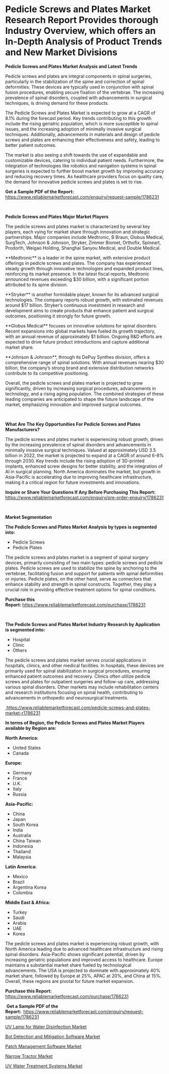<p><h1>Pedicle Screws and Plates Market Research Report Provides thorough Industry Overview, which offers an In-Depth Analysis of Product Trends and New Market Divisions</h1></p><p><strong>Pedicle Screws and Plates Market Analysis and Latest Trends</strong></p>
<p><p>Pedicle screws and plates are integral components in spinal surgeries, particularly in the stabilization of the spine and correction of spinal deformities. These devices are typically used in conjunction with spinal fusion procedures, enabling secure fixation of the vertebrae. The increasing prevalence of spinal disorders, coupled with advancements in surgical techniques, is driving demand for these products.</p><p>The Pedicle Screws and Plates Market is expected to grow at a CAGR of 8.1% during the forecast period. Key trends contributing to this growth include the rising geriatric population, which is more susceptible to spinal issues, and the increasing adoption of minimally invasive surgical techniques. Additionally, advancements in materials and design of pedicle screws and plates are enhancing their effectiveness and safety, leading to better patient outcomes.</p><p>The market is also seeing a shift towards the use of expandable and customizable devices, catering to individual patient needs. Furthermore, the integration of technologies like robotics and navigation systems in spinal surgeries is expected to further boost market growth by improving accuracy and reducing recovery times. As healthcare providers focus on quality care, the demand for innovative pedicle screws and plates is set to rise.</p></p>
<p><strong>Get a Sample PDF of the Report:&nbsp;</strong> <a href="https://www.reliablemarketforecast.com/enquiry/request-sample/1786231?utm_campaign=1167&utm_medium=2&utm_source=Github&utm_content=ia&utm_term=18112024&utm_id=pedicle-screws-and-plates">https://www.reliablemarketforecast.com/enquiry/request-sample/1786231</a></p>
<p>&nbsp;</p>
<p><strong>Pedicle Screws and Plates Major Market Players</strong></p>
<p><p>The pedicle screws and plates market is characterized by several key players, each vying for market share through innovation and strategic partnerships. Major companies include Medtronic, B Braun, Globus Medical, SurgTech, Johnson & Johnson, Stryker, Zimmer Biomet, Orthofix, Spineart, Prodorth, Weigao Holding, Shanghai Sanyou Medical, and Double Medical.</p><p>**Medtronic** is a leader in the spine market, with extensive product offerings in pedicle screws and plates. The company has experienced steady growth through innovative technologies and expanded product lines, reinforcing its market presence. In the latest fiscal reports, Medtronic announced revenues exceeding $30 billion, with a significant portion attributed to its spine division.</p><p>**Stryker** is another formidable player, known for its advanced surgical technologies. The company reports robust growth, with estimated revenues around $17 billion. Stryker’s continuous investment in research and development aims to create products that enhance patient and surgical outcomes, positioning it strongly for future growth.</p><p>**Globus Medical** focuses on innovative solutions for spinal disorders. Recent expansions into global markets have fueled its growth trajectory, with an annual revenue of approximately $1 billion. Ongoing R&D efforts are expected to drive future product introductions and capture additional market share.</p><p>**Johnson & Johnson**, through its DePuy Synthes division, offers a comprehensive range of spinal solutions. With annual revenues nearing $30 billion, the company’s strong brand and extensive distribution networks contribute to its competitive positioning.</p><p>Overall, the pedicle screws and plates market is projected to grow significantly, driven by increasing surgical procedures, advancements in technology, and a rising aging population. The combined strategies of these leading companies are anticipated to shape the future landscape of the market, emphasizing innovation and improved surgical outcomes.</p></p>
<p>&nbsp;</p>
<p><strong>What Are The Key Opportunities For Pedicle Screws and Plates Manufacturers?</strong></p>
<p><p>The pedicle screws and plates market is experiencing robust growth, driven by the increasing prevalence of spinal disorders and advancements in minimally invasive surgical techniques. Valued at approximately USD 3.5 billion in 2022, the market is projected to expand at a CAGR of around 6-8% through 2030. Key trends include the rising adoption of 3D-printed implants, enhanced screw designs for better stability, and the integration of AI in surgical planning. North America dominates the market, but growth in Asia-Pacific is accelerating due to improving healthcare infrastructure, making it a critical region for future investments and innovations.</p></p>
<p><strong>Inquire or Share Your Questions If Any Before Purchasing This Report:</strong> <a href="https://www.reliablemarketforecast.com/enquiry/pre-order-enquiry/1786231?utm_campaign=1167&utm_medium=2&utm_source=Github&utm_content=ia&utm_term=18112024&utm_id=pedicle-screws-and-plates">https://www.reliablemarketforecast.com/enquiry/pre-order-enquiry/1786231</a></p>
<p>&nbsp;</p>
<p><strong>Market Segmentation</strong></p>
<p><strong>The Pedicle Screws and Plates Market Analysis by types is segmented into:</strong></p>
<p><ul><li>Pedicle Screws</li><li>Pedicle Plates</li></ul></p>
<p><p>The pedicle screws and plates market is a segment of spinal surgery devices, primarily consisting of two main types: pedicle screws and pedicle plates. Pedicle screws are used to stabilize the spine by anchoring to the vertebrae, facilitating fusion and support for patients with spinal deformities or injuries. Pedicle plates, on the other hand, serve as connectors that enhance stability and strength in spinal constructs. Together, they play a crucial role in providing effective treatment options for spinal conditions.</p></p>
<p><strong>Purchase this Report:&nbsp;</strong><a href="https://www.reliablemarketforecast.com/purchase/1786231?utm_campaign=1167&utm_medium=2&utm_source=Github&utm_content=ia&utm_term=18112024&utm_id=pedicle-screws-and-plates">https://www.reliablemarketforecast.com/purchase/1786231</a></p>
<p>&nbsp;</p>
<p><strong>The Pedicle Screws and Plates Market Industry Research by Application is segmented into:</strong></p>
<p><ul><li>Hospital</li><li>Clinic</li><li>Others</li></ul></p>
<p><p>The pedicle screws and plates market serves crucial applications in hospitals, clinics, and other medical facilities. In hospitals, these devices are primarily used for spinal stabilization in surgical procedures, ensuring enhanced patient outcomes and recovery. Clinics often utilize pedicle screws and plates for outpatient surgeries and follow-up care, addressing various spinal disorders. Other markets may include rehabilitation centers and research institutions focusing on spinal health, contributing to advancements in orthopedic and neurosurgical treatments.</p></p>
<p><a href="https://www.reliablemarketforecast.com/pedicle-screws-and-plates-market-r1786231?utm_campaign=1167&utm_medium=2&utm_source=Github&utm_content=ia&utm_term=18112024&utm_id=pedicle-screws-and-plates">&nbsp;https://www.reliablemarketforecast.com/pedicle-screws-and-plates-market-r1786231</a></p>
<p><strong>In terms of Region, the Pedicle Screws and Plates Market Players available by Region are:</strong></p>
<p>
    <p> <strong> North America: </strong>
        <ul>
            <li>United States</li>
            <li>Canada</li>
        </ul>
        </p> 
    <p> <strong> Europe: </strong>
        <ul>
            <li>Germany</li>
            <li>France</li>
            <li>U.K.</li>
            <li>Italy</li>
            <li>Russia</li>
        </ul>
        </p> 
    <p> <strong> Asia-Pacific: </strong>
        <ul>
            <li>China</li>
            <li>Japan</li>
            <li>South Korea</li>
            <li>India</li>
            <li>Australia</li>
            <li>China Taiwan</li>
            <li>Indonesia</li>
            <li>Thailand</li>
            <li>Malaysia</li>
        </ul>
        </p> 
    <p> <strong> Latin America: </strong>
        <ul>
            <li>Mexico</li>
            <li>Brazil</li>
            <li>Argentina Korea</li>
            <li>Colombia</li>
        </ul>
        </p> 
    <p> <strong> Middle East & Africa: </strong>
        <ul>
            <li>Turkey</li>
            <li>Saudi</li>
            <li>Arabia</li>
            <li>UAE</li>
            <li>Korea</li>
        </ul>
    </p>
    </p>
<p><p>The pedicle screws and plates market is experiencing robust growth, with North America leading due to advanced healthcare infrastructure and rising spinal disorders. Asia-Pacific shows significant potential, driven by increasing geriatric populations and improved access to healthcare. Europe maintains a substantial market share fueled by technological advancements. The USA is projected to dominate with approximately 40% market share, followed by Europe at 25%, APAC at 20%, and China at 15%. Overall, these regions are pivotal for future market expansion.</p></p>
<p><strong>Purchase this Report: </strong><a href="https://www.reliablemarketforecast.com/purchase/1786231?utm_campaign=1167&utm_medium=2&utm_source=Github&utm_content=ia&utm_term=18112024&utm_id=pedicle-screws-and-plates">https://www.reliablemarketforecast.com/purchase/1786231</a></p>
<p>&nbsp;<strong>Get a Sample PDF of the Report:&nbsp;&nbsp;</strong><a href="https://www.reliablemarketforecast.com/enquiry/request-sample/1786231?utm_campaign=1167&utm_medium=2&utm_source=Github&utm_content=ia&utm_term=18112024&utm_id=pedicle-screws-and-plates">https://www.reliablemarketforecast.com/enquiry/request-sample/1786231</a></p>
<p><strong></strong></p>
<p><p><a href="https://www.linkedin.com/pulse/uv-lamp-water-disinfection-market-trends-insights-type-application-2gjte?utm_campaign=1167&utm_medium=2&utm_source=Github&utm_content=ia&utm_term=18112024&utm_id=pedicle-screws-and-plates">UV Lamp for Water Disinfection Market</a></p><p><a href="https://issuu.com/reportprime-2/docs/bot-detection-and-mitigation-softwa_c56cdc46a4d993?utm_campaign=1167&utm_medium=2&utm_source=Github&utm_content=ia&utm_term=18112024&utm_id=pedicle-screws-and-plates">Bot Detection and Mitigation Software Market</a></p><p><a href="https://issuu.com/reportprime-2/docs/patch-management-software-market-si_099c8d3e8d9e64?utm_campaign=1167&utm_medium=2&utm_source=Github&utm_content=ia&utm_term=18112024&utm_id=pedicle-screws-and-plates">Patch Management Software Market</a></p><p><a href="https://www.linkedin.com/pulse/navigating-global-narrow-tractor-market-landscape-trends-pqoue?utm_campaign=1167&utm_medium=2&utm_source=Github&utm_content=ia&utm_term=18112024&utm_id=pedicle-screws-and-plates">Narrow Tractor Market</a></p><p><a href="https://www.linkedin.com/pulse/uv-water-treatment-systems-market-ecosystem-competitive-tfdde?utm_campaign=1167&utm_medium=2&utm_source=Github&utm_content=ia&utm_term=18112024&utm_id=pedicle-screws-and-plates">UV Water Treatment Systems Market</a></p></p>
